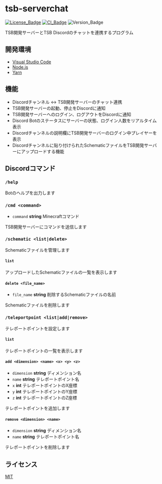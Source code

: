 # tsb-serverchat

[![License_Badge][]][License]
[![CI_Badge][]][CI]
![Version_Badge][]

TSB開発サーバーとTSB Discordのチャットを連携するプログラム

## 開発環境

- [Visual Studio Code][]
- [Node.js][]
- [Yarn][]

## 機能

- Discordチャンネル <-> TSB開発サーバーのチャット連携
- TSB開発サーバーの起動、停止をDiscordに通知
- TSB開発サーバーへのログイン、ログアウトをDiscordに通知
- Discord Botのステータスにサーバーの状態、ログイン人数をリアルタイム表示
- Discordチャンネルの説明欄にTSB開発サーバーのログイン中プレイヤーを表示
- Discordチャンネルに貼り付けられたSchematicファイルをTSB開発サーバーにアップロードする機能

## Discordコマンド

### `/help`

Botのヘルプを出力します

### `/cmd <command>`

- `command` **string** Minecraftコマンド

TSB開発サーバーにコマンドを送信します

### `/schematic <list|delete>`

Schematicファイルを管理します

#### `list`

アップロードしたSchematicファイルの一覧を表示します

#### `delete <file_name>`

- `file_name` **string** 削除するSchematicファイルの名前

Schematicファイルを削除します

### `/teleportpoint <list|add|remove>`

テレポートポイントを設定します

#### `list`

テレポートポイントの一覧を表示します

#### `add <dimension> <name> <x> <y> <z>`

- `dimension` **string** ディメンション名
- `name` **string** テレポートポイント名
- `x` **int** テレポートポイントのX座標
- `y` **int** テレポートポイントのY座標
- `z` **int** テレポートポイントのZ座標

テレポートポイントを追加します

#### `remove <dimension> <name>`

- `dimension` **string** ディメンション名
- `name` **string** テレポートポイント名

テレポートポイントを削除します

## ライセンス

[MIT][License]

<!-- リンク -->

[License_Badge]: https://img.shields.io/github/license/TheSkyBlock/tsb-serverchat
[CI_Badge]: https://img.shields.io/github/workflow/status/TheSkyBlock/tsb-serverchat/CI?logo=github&label=CI
[Version_Badge]: https://img.shields.io/github/package-json/v/TheSkyBlock/tsb-serverchat

[License]:./LICENSE
[CI]: https://github.com/TheSkyBlock/tsb-serverchat/actions/workflows/ci.yml

[Visual Studio Code]:https://code.visualstudio.com/
[Node.js]:https://nodejs.org/ja/
[Yarn]:https://classic.yarnpkg.com/ja/
